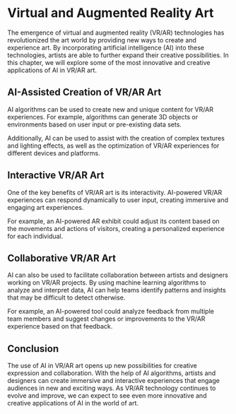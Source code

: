Virtual and Augmented Reality Art
================================================================================

The emergence of virtual and augmented reality (VR/AR) technologies has revolutionized the art world by providing new ways to create and experience art. By incorporating artificial intelligence (AI) into these technologies, artists are able to further expand their creative possibilities. In this chapter, we will explore some of the most innovative and creative applications of AI in VR/AR art.

AI-Assisted Creation of VR/AR Art
---------------------------------

AI algorithms can be used to create new and unique content for VR/AR experiences. For example, algorithms can generate 3D objects or environments based on user input or pre-existing data sets.

Additionally, AI can be used to assist with the creation of complex textures and lighting effects, as well as the optimization of VR/AR experiences for different devices and platforms.

Interactive VR/AR Art
---------------------

One of the key benefits of VR/AR art is its interactivity. AI-powered VR/AR experiences can respond dynamically to user input, creating immersive and engaging art experiences.

For example, an AI-powered AR exhibit could adjust its content based on the movements and actions of visitors, creating a personalized experience for each individual.

Collaborative VR/AR Art
-----------------------

AI can also be used to facilitate collaboration between artists and designers working on VR/AR projects. By using machine learning algorithms to analyze and interpret data, AI can help teams identify patterns and insights that may be difficult to detect otherwise.

For example, an AI-powered tool could analyze feedback from multiple team members and suggest changes or improvements to the VR/AR experience based on that feedback.

Conclusion
----------

The use of AI in VR/AR art opens up new possibilities for creative expression and collaboration. With the help of AI algorithms, artists and designers can create immersive and interactive experiences that engage audiences in new and exciting ways. As VR/AR technology continues to evolve and improve, we can expect to see even more innovative and creative applications of AI in the world of art.
